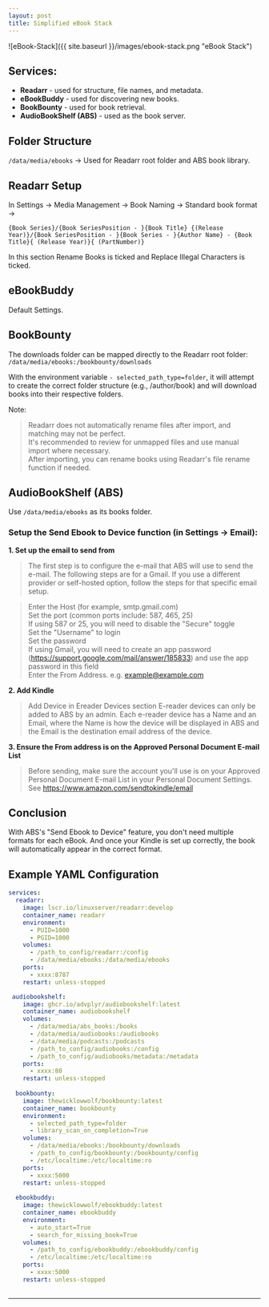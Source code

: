 ```yaml
---
layout: post
title: Simplified eBook Stack
---
```


![eBook-Stack]({{ site.baseurl }}/images/ebook-stack.png "eBook Stack")


## Services:

- **Readarr** - used for structure, file names, and metadata.
- **eBookBuddy** - used for discovering new books.
- **BookBounty** - used for book retrieval.
- **AudioBookShelf (ABS)** - used as the book server.
	
## Folder Structure

`/data/media/ebooks` -> Used for Readarr root folder and ABS book library.


## Readarr Setup

In Settings -> Media Management -> Book Naming -> Standard book format ->

`{Book Series}/{Book SeriesPosition - }{Book Title} {(Release Year)}/{Book SeriesPosition - }{Book Series - }{Author Name} - {Book Title}{ (Release Year)}{ (PartNumber)}`

In this section Rename Books is ticked and Replace Illegal Characters is ticked.


## eBookBuddy

Default Settings.


## BookBounty

The downloads folder can be mapped directly to the Readarr root folder:  
`/data/media/ebooks:/bookbounty/downloads`

With the environment variable `- selected_path_type=folder`, it will attempt to create the correct folder structure (e.g., /author/book) and will download books into their respective folders.

Note:
> Readarr does not automatically rename files after import, and matching may not be perfect.  
> It's recommended to review for unmapped files and use manual import where necessary.  
> After importing, you can rename books using Readarr's file rename function if needed.  

## AudioBookShelf (ABS)

Use `/data/media/ebooks` as its books folder.

### Setup the Send Ebook to Device function (in Settings -> Email):

**1. Set up the email to send from**
> The first step is to configure the e-mail that ABS will use to send the e-mail. The following steps are for a Gmail. If you use a different provider or self-hosted option, follow the steps for that specific email setup.

> Enter the Host (for example, smtp.gmail.com)  
> Set the port (common ports include: 587, 465, 25)  
> If using 587 or 25, you will need to disable the "Secure" toggle  
> Set the "Username" to login  
> Set the password  
> If using Gmail, you will need to create an app password (https://support.google.com/mail/answer/185833) and use the app password in this field  
> Enter the From Address. e.g. example@example.com

**2. Add Kindle**
> Add Device in Ereader Devices section
> E-reader devices can only be added to ABS by an admin.
> Each e-reader device has a Name and an Email, where the Name is how the device will be displayed in ABS and the Email is the destination email address of the device.

**3. Ensure the From address is on the Approved Personal Document E-mail List**
> Before sending, make sure the account you'll use is on your Approved Personal Document E-mail List in your Personal Document Settings.  
> See https://www.amazon.com/sendtokindle/email  

## Conclusion
With ABS's "Send Ebook to Device" feature, you don't need multiple formats for each eBook. 
And once your Kindle is set up correctly, the book will automatically appear in the correct format.

## Example YAML Configuration

```yaml
services:
  readarr:
    image: lscr.io/linuxserver/readarr:develop
    container_name: readarr
    environment:
      - PUID=1000
      - PGID=1000
    volumes:
      - /path_to_config/readarr:/config
      - /data/media/ebooks:/data/media/ebooks
    ports:
      - xxxx:8787
    restart: unless-stopped

 audiobookshelf:
    image: ghcr.io/advplyr/audiobookshelf:latest
    container_name: audiobookshelf
    volumes:
      - /data/media/abs_books:/books
      - /data/media/audiobooks:/audiobooks
      - /data/media/podcasts:/podcasts
      - /path_to_config/audiobooks:/config
      - /path_to_config/audiobooks/metadata:/metadata
    ports:
      - xxxx:80
    restart: unless-stopped
  
  bookbounty:
    image: thewicklowwolf/bookbounty:latest
    container_name: bookbounty
    environment:
      - selected_path_type=folder
      - library_scan_on_completion=True
    volumes:
      - /data/media/ebooks:/bookbounty/downloads
      - /path_to_config/bookbounty:/bookbounty/config
      - /etc/localtime:/etc/localtime:ro
    ports:
      - xxxx:5000
    restart: unless-stopped
    
  ebookbuddy:
    image: thewicklowwolf/ebookbuddy:latest
    container_name: ebookbuddy
    environment:
      - auto_start=True
      - search_for_missing_book=True
    volumes:
      - /path_to_config/ebookbuddy:/ebookbuddy/config
      - /etc/localtime:/etc/localtime:ro
    ports:
      - xxxx:5000
    restart: unless-stopped
  
```


---

